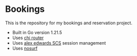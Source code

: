 # Bookings

This is the repository for my bookings and reservation project.

- Built in Go version 1.21.5
- Uses [chi router](https://github.com/go-chi/chi/v5)
- Uses [alex edwards SCS](github.com/alexedwards/scs/v2) session management
- Uses [nosurf](https://github.com/justinas/nosurf)